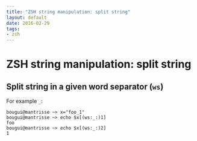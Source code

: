 ```yaml
---
title: "ZSH string manipulation: split string"
layout: default
date: 2016-02-29
tags:
- zsh
---
```


# ZSH string manipulation: split string

## Split string in a given word separator (`ws`)

For example `_`:

    bougui@mantrisse ~> x="foo_1"
    bougui@mantrisse ~> echo $x[(ws:_:)1]
    foo
    bougui@mantrisse ~> echo $x[(ws:_:)2]
    1
